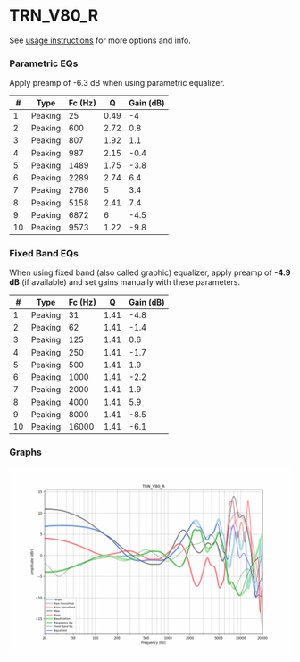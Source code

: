 # TRN_V80_R
See [usage instructions](https://github.com/jaakkopasanen/AutoEq#usage) for more options and info.

### Parametric EQs
Apply preamp of -6.3 dB when using parametric equalizer.

|   # | Type    |   Fc (Hz) |    Q |   Gain (dB) |
|-----|---------|-----------|------|-------------|
|   1 | Peaking |        25 | 0.49 |        -4   |
|   2 | Peaking |       600 | 2.72 |         0.8 |
|   3 | Peaking |       807 | 1.92 |         1.1 |
|   4 | Peaking |       987 | 2.15 |        -0.4 |
|   5 | Peaking |      1489 | 1.75 |        -3.8 |
|   6 | Peaking |      2289 | 2.74 |         6.4 |
|   7 | Peaking |      2786 | 5    |         3.4 |
|   8 | Peaking |      5158 | 2.41 |         7.4 |
|   9 | Peaking |      6872 | 6    |        -4.5 |
|  10 | Peaking |      9573 | 1.22 |        -9.8 |

### Fixed Band EQs
When using fixed band (also called graphic) equalizer, apply preamp of **-4.9 dB** (if available) and set gains manually with these parameters.

|   # | Type    |   Fc (Hz) |    Q |   Gain (dB) |
|-----|---------|-----------|------|-------------|
|   1 | Peaking |        31 | 1.41 |        -4.8 |
|   2 | Peaking |        62 | 1.41 |        -1.4 |
|   3 | Peaking |       125 | 1.41 |         0.6 |
|   4 | Peaking |       250 | 1.41 |        -1.7 |
|   5 | Peaking |       500 | 1.41 |         1.9 |
|   6 | Peaking |      1000 | 1.41 |        -2.2 |
|   7 | Peaking |      2000 | 1.41 |         1.9 |
|   8 | Peaking |      4000 | 1.41 |         5.9 |
|   9 | Peaking |      8000 | 1.41 |        -8.5 |
|  10 | Peaking |     16000 | 1.41 |        -6.1 |

### Graphs
![](./TRN_V80_R.png)
